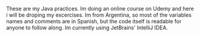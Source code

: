 These are my Java practices. Im doing an online course on Udemy and here i will be droping my excercises. Im from Argentina, so most of the variables names and comments are in Spanish, but the code itself is readable for anyone to follow along. Im currently using JetBrains' IntelliJ IDEA.